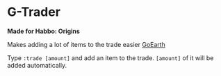 # G-Trader
**Made for Habbo: Origins**

Makes adding a lot of items to the trade easier [GoEarth](https://github.com/xabbo/goearth)

Type ```:trade [amount]``` and add an item to the trade. ```[amount]``` of it will be added automatically.
